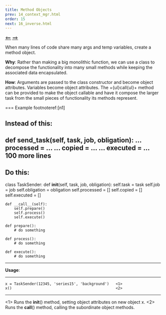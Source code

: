 ```yaml
---
title: Method Objects
prev: 14_context_mgr.html
order: 15
next: 16_inverse.html
---
```


[<==]({{site.baseurl}}{{page.prev}}) [==>]({{site.baseurl}}{{page.next}})

When many lines of code share many args and temp variables, create a
method object.

**Why**: Rather than making a big monolithic function, we can use a
  class to decompose the functionality into many small methods while
  keeping the associated data encapsulated.

**How**: Arguments are passed to the class constructor and become
  object attributes. Variables become object attributes. The
  +{ul}call{ul}+ method can be provided to make the object callable and
  have it compose the larger task from the small pieces of
  functionality its methods represent.

=== Example  footnoteref:[n1]

**Instead of this**:
----
def send_task(self, task, job, obligation):
    ...
    processed = ...
    ...
    copied = ...
    ...
    executed = ...
    100 more lines
----

**Do this**:
----
class TaskSender:
    def __init__(self, task, job, obligation):
        self.task = task
        self.job = job
        self.obligation = obligation
        self.processed = []
        self.copied = []
        self.executed = []
 
    def __call__(self):
        self.prepare()
        self.process()
        self.execute()

    def prepare():
        # do something

    def process():
        # do something

    def execute():
        # do something
----

**Usage**:

----
    x = TaskSender(12345, 'series15', 'background')   <1>
    x()                                               <2>
----

 <1> Runs the __init__() method, setting object attributes on new
 object x.
 <2> Runs the __call__() method, calling the subordinate object
 methods.

